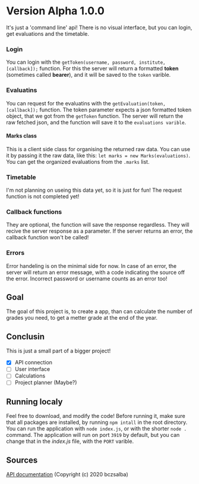 # Version Alpha 1.0.0

It's just a 'command line' api!
There is no visual interface, but you can login, get evaluations and the timetable.

### Login

You can login with the `getToken(username, password, institute, [callback]);` function.
For this the server will return a formatted **token** (sometimes called **bearer**), and it will be saved to the `token` varible.


### Evaluatins

You can request for the evaluatins with the `getEvaluation(token, [callback]);` function.
The token parameter expects a json formatted token object, that we got from the `getToken` function.
The server will return the raw fetched json, and the function will save it to the `evaluations varible`.

#### Marks class

This is a client side class for organising the returned raw data.
You can use it by passing it the raw data, like this: `let marks = new Marks(evaluations)`.
You can get the organized evaluations from the `.marks` list.

### Timetable

I'm not planning on useing this data yet, so it is just for fun!
The request function is not completed yet!

### Callback functions

They are optional, the function will save the response regardless.
They will recive the server response as a parameter.
If the server returns an error, the callback function won't be called!

### Errors

Error handeling is on the minimal side for now.
In case of an error, the server will return an error message, with a code indicating the source off the error.
Incorrect password or username counts as an error too!

## Goal

The goal of this project is, to create a app, than can calculate the number of grades you need, to get a metter grade at the end of the year.

## Conclusin

This is just a small part of a bigger project!

- [X] API connection
- [ ] User interface
- [ ] Calculations
- [ ] Project planner (Maybe?)

## Running localy

Feel free to download, and modify the code!
Before running it, make sure that all packages are installed, by running `npm intall` in the root directory.
You can run the application with `node index.js`, or with the shorter `node .` command.
The application will run on port `3919` by default, but you can change that in the *index.js* file, with the `PORT` varible.

## Sources

[API documentation](https://github.com/bczsalba/ekreta-docs-v3) (Copyright (c) 2020 bczsalba)
